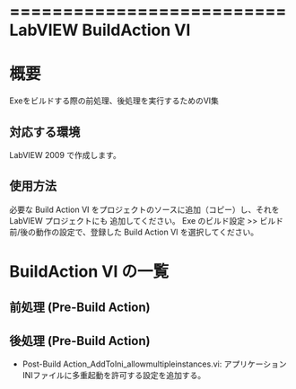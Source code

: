 ==========================
LabVIEW BuildAction VI
==========================

# 概要
  Exeをビルドする際の前処理、後処理を実行するためのVI集


## 対応する環境
  LabVIEW 2009 で作成します。

## 使用方法
  必要な Build Action VI をプロジェクトのソースに追加（コピー）し、それを LabVIEW プロジェクトにも
追加してください。
  Exe のビルド設定 >> ビルド前/後の動作の設定で、登録した Build Action VI を選択してください。

# BuildAction VI の一覧

## 前処理 (Pre-Build Action)


## 後処理 (Pre-Build Action)

* Post-Build Action_AddToIni_allowmultipleinstances.vi: アプリケーションINIファイルに多重起動を許可する設定を追加する。

